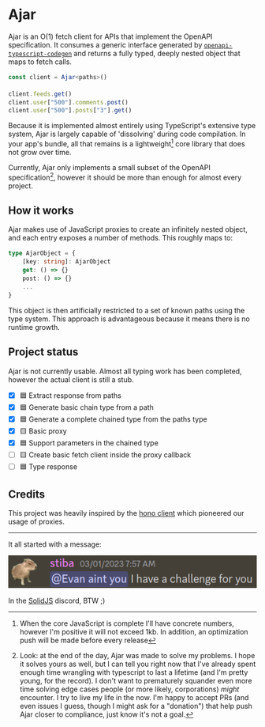 # Ajar

Ajar is an O(1) fetch client for APIs that implement the OpenAPI specification. It consumes a generic interface generated by [`openapi-typescript-codegen`](https://github.com/ferdikoomen/openapi-typescript-codegen) and returns a fully typed, deeply nested object that maps to fetch calls.

```ts
const client = Ajar<paths>()

client.feeds.get()
client.user["500"].comments.post()
client.user["500"].posts["3"].get()
```

Because it is implemented almost entirely using TypeScript's extensive type system, Ajar is largely capable of 'dissolving' during code compilation. In your app's bundle, all that remains is a lightweight[^1] core library that does not grow over time.

Currently, Ajar only implements a small subset of the OpenAPI specification[^2], however it should be more than enough for almost every project.

[^1]: When the core JavaScript is complete I'll have concrete numbers, however I'm positive it will not exceed 1kb. In addition, an optimization push will be made before every release
[^2]: Look: at the end of the day, Ajar was made to solve my problems. I hope it solves yours as well, but I can tell you right now that I've already spent enough time wrangling with typescript to last a lifetime (and I'm pretty young, for the record). I don't want to prematurely squander even more time solving edge cases people (or more likely, corporations) *might* encounter. I try to live my life in the now. I'm happy to accept PRs (and even issues I guess, though I might ask for a "donation") that help push Ajar closer to compliance, just know it's not a goal.

## How it works

Ajar makes use of JavaScript proxies to create an infinitely nested object, and each entry exposes a number of methods. This roughly maps to:

```ts
type AjarObject = {
    [key: string]: AjarObject
    get: () => {}
    post: () => {}
    ...
}
```

This object is then artificially restricted to a set of known paths using the type system. This approach is advantageous because it means there is no runtime growth.

## Project status

Ajar is not currently usable. Almost all typing work has been completed, however the actual client is still a stub.

- [x] 🟦 Extract response from paths
- [x] 🟦 Generate basic chain type from a path
- [x] 🟦 Generate a complete chained type from the paths type
- [x] 🟨 Basic proxy
- [x] 🟦 Support parameters in the chained type  
- [ ] 🟨 Create basic fetch client inside the proxy callback
- [ ] 🟦 Type response

## Credits

This project was heavily inspired by the [hono client](https://github.com/honojs/hono) which pioneered our usage of proxies.

---

It all started with a message: 

![](/assets/challenge.png)

In the [SolidJS](https://discord.gg/solidjs) discord, BTW ;)

